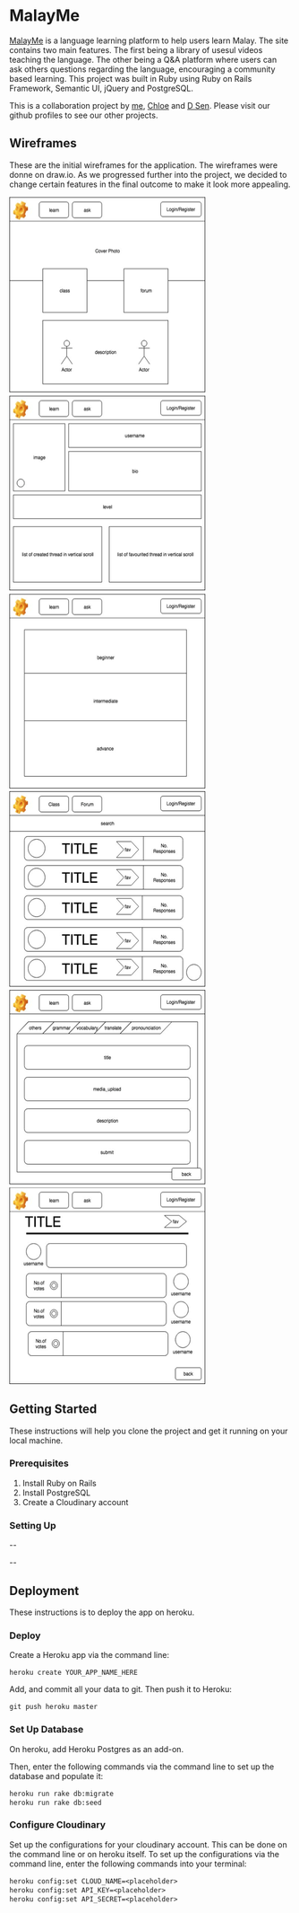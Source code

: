 # MalayMe

[MalayMe](https://malayme.herokuapp.com/) is a language learning platform to help users learn Malay. The site contains two main features. The first being a library of usesul videos teaching the language. The other being a Q&A platform where users can ask others questions regarding the language, encouraging a community based learning. This project was built in Ruby using Ruby on Rails Framework, Semantic UI, jQuery and PostgreSQL.

This is a collaboration project by [me](https://github.com/saufm68), [Chloe](https://github.com/ChloeLiang) and [D Sen](https://github.com/wandsen). Please visit our github profiles to see our other projects.

## Wireframes
These are the initial wireframes for the application. The wireframes were donne on draw.io. As we progressed further into the project, we decided to change certain features in the final outcome to make it look more appealing.

![homepage wireframe](./wireframes/wireframe-home.png)
![profile page wireframe](./wireframes/wireframe-1.png)
![video library wireframe](./wireframes/wireframe-lib.png)
![Q&A page wireframe](./wireframes/wirefram-q&a.png)
![ask question page wireframe](./wireframes/wireframe-ask.png)
![question page wireframe](./wireframes/wireframe-question.png)

## Getting Started
These instructions will help you clone the project and get it running on your local machine.

### Prerequisites
1. Install Ruby on Rails
2. Install PostgreSQL
3. Create a Cloudinary account

### Setting Up 
--




--

## Deployment
These instructions is to deploy the app on heroku.

### Deploy
Create a Heroku app via the command line:
```
heroku create YOUR_APP_NAME_HERE
```

Add, and commit all your data to git. Then push it to Heroku:
```
git push heroku master
```

### Set Up Database

On heroku, add Heroku Postgres as an add-on.

Then, enter the following commands via the command line to set up the database and populate it:
```
heroku run rake db:migrate
heroku run rake db:seed
```

### Configure Cloudinary

Set up the configurations for your cloudinary account. This can be done on the command line or on heroku itself. 
To set up the configurations via the command line, enter the following commands into your terminal: 
```
heroku config:set CLOUD_NAME=<placeholder>
heroku config:set API_KEY=<placeholder>
heroku config:set API_SECRET=<placeholder>
```
